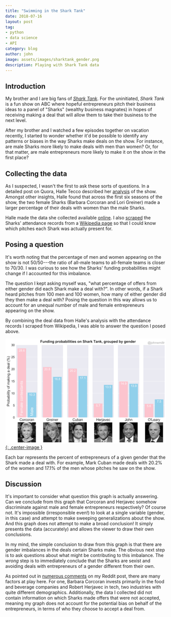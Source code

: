 ```yaml
---
title: "Swimming in the Shark Tank"
date: 2018-07-16
layout: post
tag:
- python
- data science
- API
category: blog
author: john
image: assets/images/sharktank_gender.png
description: Playing with Shark Tank data
---
```


## Introduction
<!-- Intro / interest in Shark Tank / description of show -->
My brother and I are big fans of [*Shark Tank*](https://abc.go.com/shows/shark-tank). For the uninitiated, *Shark Tank* is a fun show on ABC where hopeful entrepreneurs pitch their business ideas to a panel of "Sharks" (wealthy business magnates) in hopes of receiving making a deal that will allow them to take their business to the next level.

<!-- Pose the problem / question -->
After my brother and I watched a few episodes together on vacation recently, I started to wonder whether it'd be possible to identify any patterns or biases in the way Sharks make deals on the show. For instance, are male Sharks more likely to make deals with men than women? Or, for that matter, are male entrepreneurs more likely to make it on the show in the first place?

## Collecting the data
<!-- Describe Tecco's analysis -->
As I suspected, I wasn't the first to ask these sorts of questions. In a detailed post on Quora, Halle Tecco described her [analysis](https://www.quora.com/What-have-you-learned-from-watching-the-television-program-Shark-Tank/answer/Halle-Tecco) of the show. Amongst other insights, Halle found that across the first six seasons of the show, the two female Sharks (Barbara Corcoran and Lori Greiner) made a larger percentage of their deals with women than the male Sharks.

Halle made the data she collected available [online](https://docs.google.com/spreadsheets/d/1Lr0gi_QJB_JU0lBMjJ7WiBRxA0loml1FlM-KlmKsaEY/edit#gid=1213351262). I also [scraped](https://github.com/johnwmillr/SharkTank/blob/master/scrapeSharkTankData.ipynb) the Sharks' attendance records from a [Wikipedia page](https://en.wikipedia.org/wiki/List_of_Shark_Tank_episodes) so that I could know which pitches each Shark was actually present for.

## Posing a question
<!-- Okay, cut to the chase. What's this post about? -->
It's worth noting that the percentage of men and women appearing on the show is not 50/50---the ratio of all-male teams to all-female teams is closer to 70/30. I was curious to see how the Sharks' funding probabilities might change if I accounted for this imbalance.

The question I kept asking myself was, "what percentage of offers from either gender did each Shark make a deal with?". In other words, if a Shark heard pitches from 100 men and 100 women, how many of either gender did they then make a deal with? Posing the question in this way allows us to account for an unequal number of male and female entrepreneurs appearing on the show.

By combining the deal data from Halle's analysis with the attendance records I scraped from Wikipedia, I was able to answer the question I posed above.

[![Funding on *SharkTank* by gender](/assets/images/shark_tank_funding.png){: .center-image }](https://www.reddit.com/r/dataisbeautiful/comments/8wr8ko/funding_probabilities_on_shark_tank_grouped_by/)

Each bar represents the percent of entrepreneurs of a given gender that the Shark made a deal with. For example, Mark Cuban made deals with 20.2% of the women and 17.1% of the men whose pitches he saw on the show.

## Discussion
It's important to consider what question this graph is actually answering. Can we conclude from this graph that Corcoran and Herjavec somehow discriminate against male and female entrepreneurs respectively? Of course not. It's impossible (irresponsible even!) to look at a single variable (gender, in this case) and attempt to make sweeping generalizations about the show. And this graph does not attempt to make a broad conclusion! It simply presents the data (accurately) and allows the viewer to draw their own conclusions.

In my mind, the simple conclusion to draw from this graph is that there are gender imbalances in the deals certain Sharks make. The obvious next step is to ask questions about what might be contributing to this imbalance. The *wrong* step is to immediately conclude that the Sharks are sexist and avoiding deals with entrepreneurs of a gender different from their own.

As pointed out in [numerous comments](https://www.reddit.com/r/dataisbeautiful/comments/8wr8ko/funding_probabilities_on_shark_tank_grouped_by/e1y6wly/) on my Reddit post, there are many factors at play here. For one, Barbara Corcoran invests primarily in the food and beverage companies and Robert Herjavec in tech, two industries with quite different demographics. Additionally, the data I collected did not contain information on which Sharks made offers that were not accepted, meaning my graph does not account for the potential bias on behalf of the entrepreneurs, in terms of who they choose to accept a deal from.
